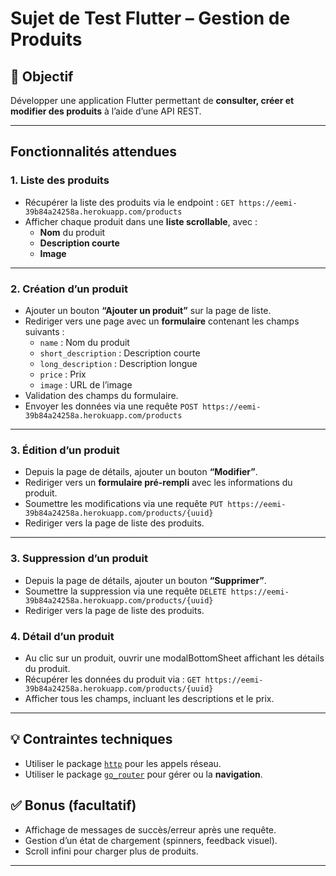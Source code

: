 # Sujet de Test Flutter – Gestion de Produits

## 🎯 Objectif

Développer une application Flutter permettant de **consulter, créer et modifier des produits** à l’aide d’une API REST.

---

## Fonctionnalités attendues

### 1. Liste des produits

- Récupérer la liste des produits via le endpoint : ```GET https://eemi-39b84a24258a.herokuapp.com/products```
- Afficher chaque produit dans une **liste scrollable**, avec :
    - **Nom** du produit
    - **Description courte**
    - **Image**

---

### 2. Création d’un produit

- Ajouter un bouton **“Ajouter un produit”** sur la page de liste.
- Rediriger vers une page avec un **formulaire** contenant les champs suivants :
    - `name` : Nom du produit
    - `short_description` : Description courte
    - `long_description` : Description longue
    - `price` : Prix
    - `image` : URL de l’image
- Validation des champs du formulaire.
- Envoyer les données via une requête ```POST https://eemi-39b84a24258a.herokuapp.com/products```

---

### 3. Édition d’un produit

- Depuis la page de détails, ajouter un bouton **“Modifier”**.
- Rediriger vers un **formulaire pré-rempli** avec les informations du produit.
- Soumettre les modifications via une requête ```PUT https://eemi-39b84a24258a.herokuapp.com/products/{uuid}```
- Rediriger vers la page de liste des produits.

---

### 3. Suppression d’un produit

- Depuis la page de détails, ajouter un bouton **“Supprimer”**.
- Soumettre la suppression via une requête ```DELETE https://eemi-39b84a24258a.herokuapp.com/products/{uuid}```
- Rediriger vers la page de liste des produits.

### 4. Détail d’un produit

- Au clic sur un produit, ouvrir une modalBottomSheet affichant les détails du produit.
- Récupérer les données du produit via : ```GET https://eemi-39b84a24258a.herokuapp.com/products/{uuid}```
- Afficher tous les champs, incluant les descriptions et le prix.

---

## 💡 Contraintes techniques

- Utiliser le package [`http`](https://pub.dev/packages/http) pour les appels réseau.
- Utiliser le package [`go_router`](https://pub.dev/packages/go_router) pour gérer ou la **navigation**.

## ✅ Bonus (facultatif)

- Affichage de messages de succès/erreur après une requête.
- Gestion d’un état de chargement (spinners, feedback visuel).
- Scroll infini pour charger plus de produits.

---


